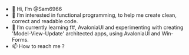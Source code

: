 - 👋 Hi, I’m @Sam6966
- 👀 I’m interested in functional programming, to help me create clean, correct and readable code. 
- 🌱 I’m currently learning f#, AvaloniaUI and experimenting with creating 'Model-View-Update' architected apps, using AvaloniaUI and Win-Forms.
- 📫 How to reach me ?

<!---
Sam6966/Sam6966 is a ✨ special ✨ repository because its `README.md` (this file) appears on your GitHub profile.
You can click the Preview link to take a look at your changes.
--->
